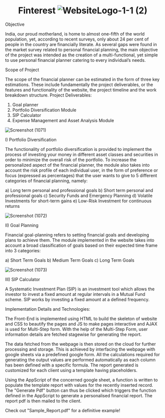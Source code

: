 # <h1 align="center">Finterest ![WebsiteLogo-1-1 (2)](https://user-images.githubusercontent.com/85440675/194927739-00685484-0dd3-443d-903b-2d6ea74217cf.png)</h1> 

Objective

India, our proud motherland, is home to almost one-fifth of the world population, yet, according to recent surveys, only about 24 per cent of people in the country are financially literate. As several gaps were found in the market survey related to personal financial planning, the main objective of the project was intended as the creation of a multi-functional, yet simple to use personal financial planner catering to every individual’s needs.

Scope of Project

The scope of the financial planner can be estimated in the form of three key estimations. These include fundamentally the project deliverables, or the features and functionality of the website, the project timeline and the work breakdown structure.
Project Deliverables:
1. Goal planner
2. Portfolio Diversification Module
3. SIP Calculator
4. Expense Management and Asset Analysis Module

![Screenshot (1071)](https://user-images.githubusercontent.com/85440675/194923986-2bcfa4ed-95e6-4a67-87d7-1acb796d16dc.png)


I) Portfolio Diversification

The functionality of portfolio diversification is provided to implement the process of investing your money in different asset classes and securities in order to minimize the overall risk of the portfolio. To increase the personalized aspect of the financial planner, the module also takes into account the risk profile of each individual user, in the form of preference or focus (expressed as percentages) that the user wants to give to 5 different categories of financial planning, namely: 

a) Long term personal and professional goals
b) Short term personal and professional goals 
c) Security Funds and Emergency Planning 
d) Volatile Investments for short-term gains 
e) Low-Risk Investment for continuous returns


![Screenshot (1072)](https://user-images.githubusercontent.com/85440675/194923792-c1d672fe-8688-4779-bb0b-7188790deb57.png)


II) Goal Planning

Financial goal-planning refers to setting financial goals and developing plans to achieve them. The module implemented in the website takes into account a broad classification of goals based on their expected time frame into 3 categories:

a) Short Term Goals
b) Medium Term Goals
c) Long Term Goals

![Screenshot (1073)](https://user-images.githubusercontent.com/85440675/194929287-7adcec58-2843-48b5-bc17-422aa694b092.png)


III) SIP Calculator

A Systematic Investment Plan (SIP) is an investment tool which allows the investor to invest a fixed amount at regular intervals in a Mutual Fund scheme. SIP works by investing a fixed amount at a defined frequency.


Implementation Details and Technologies:

The Front-End is implemented using HTML to build the skeleton of website and CSS to beautify the pages and JS to make pages interactive and AJAX is used for Multi-Step form. With the help of the Multi-Step Form, user information details are fetched stagewise for generating the report.

The data fetched from the webpage is then stored on the cloud for further processing and storage. This is achieved by interfacing the webpage with google sheets via a predefined google form. All the calculations required for generating the output values are performed automatically as each column has been defined with a specific formula. The report generated is customized for each client using a template having placeholders.

Using the AppScript of the concerned google sheet, a function is written to populate the template report with values for the recently inserted record. The "Generate Pdf" button can thus be clicked which triggers the function defined in the AppScript to generate a personalised financial report. The report pdf is then mailed to the client.

Check out "Sample_Report.pdf" for a definitive example!

